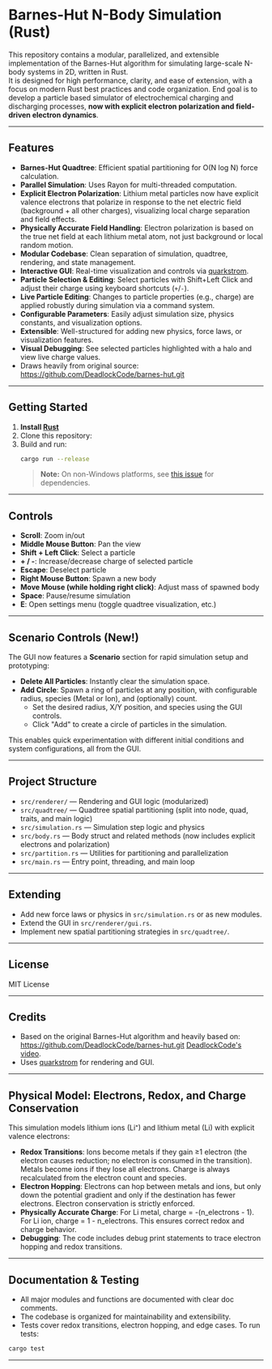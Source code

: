 # Barnes-Hut N-Body Simulation (Rust)

This repository contains a modular, parallelized, and extensible implementation of the Barnes-Hut algorithm for simulating large-scale N-body systems in 2D, written in Rust.  
It is designed for high performance, clarity, and ease of extension, with a focus on modern Rust best practices and code organization.
End goal is to develop a particle based simulator of electrochemical charging and discharging processes, **now with explicit electron polarization and field-driven electron dynamics**.

---

## Features

- **Barnes-Hut Quadtree**: Efficient spatial partitioning for O(N log N) force calculation.
- **Parallel Simulation**: Uses Rayon for multi-threaded computation.
- **Explicit Electron Polarization**: Lithium metal particles now have explicit valence electrons that polarize in response to the net electric field (background + all other charges), visualizing local charge separation and field effects.
- **Physically Accurate Field Handling**: Electron polarization is based on the true net field at each lithium metal atom, not just background or local random motion.
- **Modular Codebase**: Clean separation of simulation, quadtree, rendering, and state management.
- **Interactive GUI**: Real-time visualization and controls via [quarkstrom](https://github.com/DeadlockCode/quarkstrom).
- **Particle Selection & Editing**: Select particles with Shift+Left Click and adjust their charge using keyboard shortcuts (`+`/`-`).
- **Live Particle Editing**: Changes to particle properties (e.g., charge) are applied robustly during simulation via a command system.
- **Configurable Parameters**: Easily adjust simulation size, physics constants, and visualization options.
- **Extensible**: Well-structured for adding new physics, force laws, or visualization features.
- **Visual Debugging**: See selected particles highlighted with a halo and view live charge values.
- Draws heavily from original source: https://github.com/DeadlockCode/barnes-hut.git

---

## Getting Started

1. **Install [Rust](https://www.rust-lang.org/tools/install)**
2. Clone this repository:
3. Build and run:
   ```sh
   cargo run --release
   ```
   > **Note:** On non-Windows platforms, see [this issue](https://github.com/DeadlockCode/n-body/issues/1) for dependencies.

---

## Controls

- **Scroll**: Zoom in/out
- **Middle Mouse Button**: Pan the view
- **Shift + Left Click**: Select a particle
- **+ / -**: Increase/decrease charge of selected particle
- **Escape**: Deselect particle
- **Right Mouse Button**: Spawn a new body
- **Move Mouse (while holding right click)**: Adjust mass of spawned body
- **Space**: Pause/resume simulation
- **E**: Open settings menu (toggle quadtree visualization, etc.)

---

## Scenario Controls (New!)

The GUI now features a **Scenario** section for rapid simulation setup and prototyping:

- **Delete All Particles**: Instantly clear the simulation space.
- **Add Circle**: Spawn a ring of particles at any position, with configurable radius, species (Metal or Ion), and (optionally) count.
    - Set the desired radius, X/Y position, and species using the GUI controls.
    - Click "Add" to create a circle of particles in the simulation.

This enables quick experimentation with different initial conditions and system configurations, all from the GUI.

---

## Project Structure

- `src/renderer/` — Rendering and GUI logic (modularized)
- `src/quadtree/` — Quadtree spatial partitioning (split into node, quad, traits, and main logic)
- `src/simulation.rs` — Simulation step logic and physics
- `src/body.rs` — Body struct and related methods (now includes explicit electrons and polarization)
- `src/partition.rs` — Utilities for partitioning and parallelization
- `src/main.rs` — Entry point, threading, and main loop

---

## Extending

- Add new force laws or physics in `src/simulation.rs` or as new modules.
- Extend the GUI in `src/renderer/gui.rs`.
- Implement new spatial partitioning strategies in `src/quadtree/`.

---

## License

MIT License

---

## Credits

- Based on the original Barnes-Hut algorithm and heavily based on: https://github.com/DeadlockCode/barnes-hut.git [DeadlockCode's video](https://youtu.be/nZHjD3cI-EU).
- Uses [quarkstrom](https://github.com/DeadlockCode/quarkstrom) for rendering and GUI.

---

## Physical Model: Electrons, Redox, and Charge Conservation

This simulation models lithium ions (Li⁺) and lithium metal (Li) with explicit valence electrons:

- **Redox Transitions**: Ions become metals if they gain ≥1 electron (the electron causes reduction; no electron is consumed in the transition). Metals become ions if they lose all electrons. Charge is always recalculated from the electron count and species.
- **Electron Hopping**: Electrons can hop between metals and ions, but only down the potential gradient and only if the destination has fewer electrons. Electron conservation is strictly enforced.
- **Physically Accurate Charge**: For Li metal, charge = -(n_electrons - 1). For Li ion, charge = 1 - n_electrons. This ensures correct redox and charge behavior.
- **Debugging**: The code includes debug print statements to trace electron hopping and redox transitions.

---

## Documentation & Testing

- All major modules and functions are documented with clear doc comments.
- The codebase is organized for maintainability and extensibility.
- Tests cover redox transitions, electron hopping, and edge cases. To run tests:

```powershell
cargo test
```

---